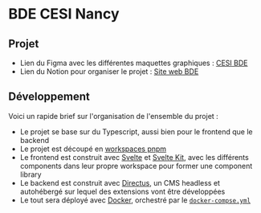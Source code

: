 # BDE CESI Nancy

## Projet

- Lien du Figma avec les différentes maquettes
  graphiques : [CESI BDE](https://www.figma.com/file/hCb7s4sYfwpOjHTMTea2iV/CESI-BDE?node-id=520%3A1433)
- Lien du Notion pour organiser le
  projet : [Site web BDE](https://bdecesinancy.notion.site/Site-web-BDE-874d96f28a7f44f1829da506b91903f9)

## Développement

Voici un rapide brief sur l'organisation de l'ensemble du projet :

- Le projet se base sur du Typescript, aussi bien pour le frontend que le backend
- Le projet est découpé en [workspaces pnpm](https://pnpm.io/fr/workspaces)
- Le frontend est construit avec [Svelte](https://svelte.dev) et [Svelte Kit](https://kit.svelte.dev), avec les
  différents components dans leur propre workspace pour former une component library
- Le backend est construit avec [Directus](https://directus.io), un CMS headless et autohébergé sur lequel des
  extensions vont être développées
- Le tout sera déployé avec [Docker](https://www.docker.com/), orchestré par
  le [`docker-compse.yml`](https://docs.docker.com/compose/)
